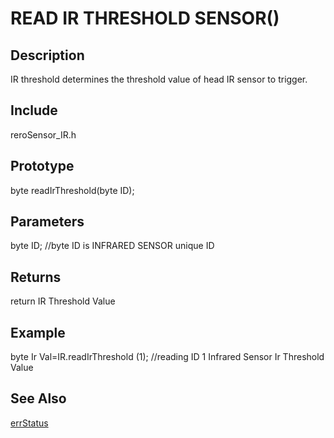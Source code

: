 # READ IR THRESHOLD SENSOR() #

## Description ##
IR threshold determines the threshold value of head IR sensor to trigger.

## Include ##
reroSensor_IR.h

## Prototype ##
byte readIrThreshold(byte ID);

## Parameters ##
byte ID; //byte ID is INFRARED SENSOR unique ID

## Returns ##
return IR Threshold Value

## Example ##
byte Ir
Val=IR.readIrThreshold (1); //reading ID 1 Infrared Sensor Ir Threshold Value

## See Also ##

[errStatus](https://github.com/syamimi96/Cytron-Rero-Infrared-Sensor/blob/wiki/Example/errorStatus.md
)
